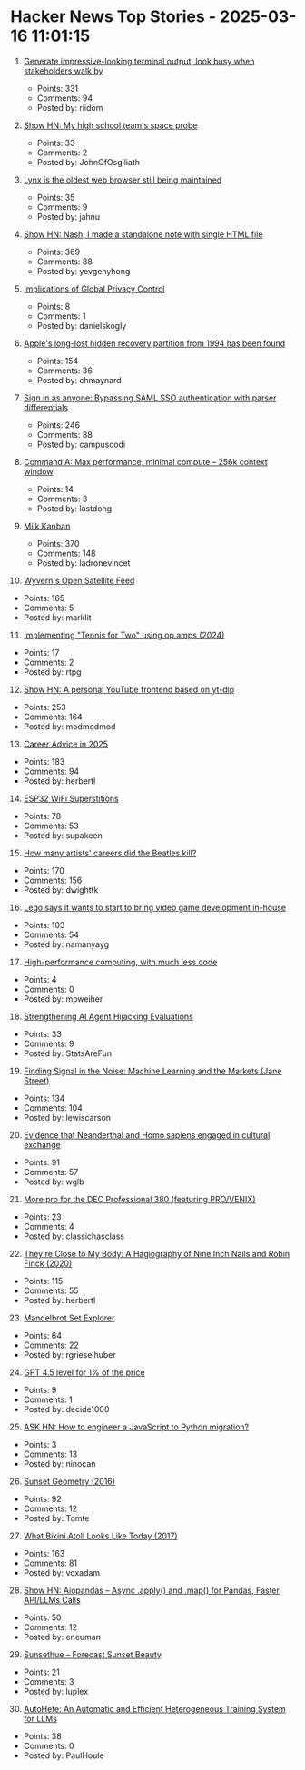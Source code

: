 # Hacker News Top Stories - 2025-03-16 11:01:15

1. [Generate impressive-looking terminal output, look busy when stakeholders walk by](https://github.com/giacomo-b/rust-stakeholder)
   - Points: 331
   - Comments: 94
   - Posted by: riidom

2. [Show HN: My high school team's space probe](https://drive.google.com/file/d/1_9V6lBTIfDsPdKCohQBc5Ed5UzDbnsrI/view?usp=sharing)
   - Points: 33
   - Comments: 2
   - Posted by: JohnOfOsgiliath

3. [Lynx is the oldest web browser still being maintained](undefined)
   - Points: 35
   - Comments: 9
   - Posted by: jahnu

4. [Show HN: Nash, I made a standalone note with single HTML file](https://keepworking.github.io/nash/)
   - Points: 369
   - Comments: 88
   - Posted by: yevgenyhong

5. [Implications of Global Privacy Control](https://developer.mozilla.org/en-US/blog/global-privacy-control/)
   - Points: 8
   - Comments: 1
   - Posted by: danielskogly

6. [Apple's long-lost hidden recovery partition from 1994 has been found](https://www.downtowndougbrown.com/2025/03/apples-long-lost-hidden-recovery-partition-from-1994-has-been-found/)
   - Points: 154
   - Comments: 36
   - Posted by: chmaynard

7. [Sign in as anyone: Bypassing SAML SSO authentication with parser differentials](https://github.blog/security/sign-in-as-anyone-bypassing-saml-sso-authentication-with-parser-differentials/)
   - Points: 246
   - Comments: 88
   - Posted by: campuscodi

8. [Command A: Max performance, minimal compute – 256k context window](https://cohere.com/blog/command-a)
   - Points: 14
   - Comments: 3
   - Posted by: lastdong

9. [Milk Kanban](https://brodzinski.com/2025/03/milk-kanban.html)
   - Points: 370
   - Comments: 148
   - Posted by: ladronevincet

10. [Wyvern's Open Satellite Feed](https://tech.marksblogg.com/wyvern-open-data-feed.html)
   - Points: 165
   - Comments: 5
   - Posted by: marklit

11. [Implementing "Tennis for Two" using op amps (2024)](https://blog.qiqitori.com/2024/08/implementing-tennis-for-two-using-op-amps/)
   - Points: 17
   - Comments: 2
   - Posted by: rtpg

12. [Show HN: A personal YouTube frontend based on yt-dlp](https://github.com/christian-fei/my-yt)
   - Points: 253
   - Comments: 164
   - Posted by: modmodmod

13. [Career Advice in 2025](https://lethain.com/career-advice-2025/)
   - Points: 183
   - Comments: 94
   - Posted by: herbertl

14. [ESP32 WiFi Superstitions](https://supakeen.com/weblog/esp32-wifi-superstitions/)
   - Points: 78
   - Comments: 53
   - Posted by: supakeen

15. [How many artists' careers did the Beatles kill?](https://www.cantgetmuchhigher.com/p/how-many-artists-did-the-beatles)
   - Points: 170
   - Comments: 156
   - Posted by: dwighttk

16. [Lego says it wants to start to bring video game development in-house](https://www.videogameschronicle.com/news/lego-is-starting-to-bring-its-game-development-in-house-key-exec-says/)
   - Points: 103
   - Comments: 54
   - Posted by: namanyayg

17. [High-performance computing, with much less code](https://news.mit.edu/2025/high-performance-computing-with-much-less-code-0313)
   - Points: 4
   - Comments: 0
   - Posted by: mpweiher

18. [Strengthening AI Agent Hijacking Evaluations](https://www.nist.gov/news-events/news/2025/01/technical-blog-strengthening-ai-agent-hijacking-evaluations)
   - Points: 33
   - Comments: 9
   - Posted by: StatsAreFun

19. [Finding Signal in the Noise: Machine Learning and the Markets (Jane Street)](https://signalsandthreads.com/finding-signal-in-the-noise/)
   - Points: 134
   - Comments: 104
   - Posted by: lewiscarson

20. [Evidence that Neanderthal and Homo sapiens engaged in cultural exchange](https://phys.org/news/2025-03-burials-compelling-evidence-neanderthal-homo.html)
   - Points: 91
   - Comments: 57
   - Posted by: wglb

21. [More pro for the DEC Professional 380 (featuring PRO/VENIX)](http://oldvcr.blogspot.com/2025/03/more-pro-for-dec-professional-380.html)
   - Points: 23
   - Comments: 4
   - Posted by: classichasclass

22. [They're Close to My Body: A Hagiography of Nine Inch Nails and Robin Finck (2020)](https://www.thewhitereview.org/feature/theyre-really-close-to-my-body/)
   - Points: 115
   - Comments: 55
   - Posted by: herbertl

23. [Mandelbrot Set Explorer](https://mandelbrot.site)
   - Points: 64
   - Comments: 22
   - Posted by: rgrieselhuber

24. [GPT 4.5 level for 1% of the price](https://twitter.com/Baidu_Inc/status/1901089355890036897)
   - Points: 9
   - Comments: 1
   - Posted by: decide1000

25. [ASK HN: How to engineer a JavaScript to Python migration?](undefined)
   - Points: 3
   - Comments: 13
   - Posted by: ninocan

26. [Sunset Geometry (2016)](https://www.shapeoperator.com/2016/12/12/sunset-geometry/)
   - Points: 92
   - Comments: 12
   - Posted by: Tomte

27. [What Bikini Atoll Looks Like Today (2017)](https://medium.com/stanford-magazine/stanford-research-on-effects-of-radioactivity-from-bikini-atoll-nuclear-tests-on-coral-and-crab-dna-48459144020c)
   - Points: 163
   - Comments: 81
   - Posted by: voxadam

28. [Show HN: Aiopandas – Async .apply() and .map() for Pandas, Faster API/LLMs Calls](https://github.com/telekinesis-inc/aiopandas)
   - Points: 50
   - Comments: 12
   - Posted by: eneuman

29. [Sunsethue – Forecast Sunset Beauty](https://sunsethue.com/)
   - Points: 21
   - Comments: 3
   - Posted by: luplex

30. [AutoHete: An Automatic and Efficient Heterogeneous Training System for LLMs](https://arxiv.org/abs/2503.01890)
   - Points: 38
   - Comments: 0
   - Posted by: PaulHoule


